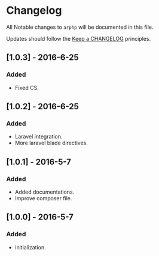 # Changelog

All Notable changes to `arphp` will be documented in this file.

Updates should follow the [Keep a CHANGELOG](http://keepachangelog.com/) principles.

## [1.0.3] - 2016-6-25
### Added
- Fixed CS.

## [1.0.2] - 2016-6-25
### Added
- Laravel integration.
- More laravel blade directives.

## [1.0.1] - 2016-5-7
### Added
- Added documentations.
- Improve composer file.

## [1.0.0] - 2016-5-7
### Added
- initialization.
